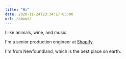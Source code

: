 ```yaml
---
title: "Hi"
date: 2020-11-24T23:34:17-05:00
url: /about/
---
```


I like animals, wine, and music.

I'm a senior production engineer at [Shopify](https://shopify.engineering/).

I'm from Newfoundland, which is the best place on earth.
